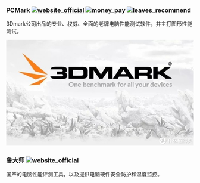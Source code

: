### PCMark [![website_official](https://gitbook07.oss-cn-hangzhou.aliyuncs.com/website_official.svg)](https://www.3dmark.com/) ![money_pay](https://gitbook07.oss-cn-hangzhou.aliyuncs.com/money_pay.svg) ![leaves_recommend](https://gitbook07.oss-cn-hangzhou.aliyuncs.com/leaves_rec.svg)

3Dmark公司出品的专业、权威、全面的老牌电脑性能测试软件，并主打图形性能测试。

![img](../../../.gitbook/assets/z-system-eva-3dmark.png)

### 鲁大师 [![website_official](https://gitbook07.oss-cn-hangzhou.aliyuncs.com/website_official.svg)](https://www.ludashi.com/) 

国产的电脑性能评测工具，以及提供电脑硬件安全防护和温度监控。